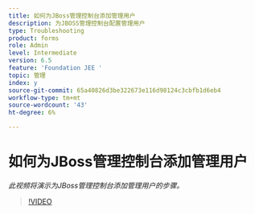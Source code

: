 ```yaml
---
title: 如何为JBoss管理控制台添加管理用户
description: 为JBOSS管理控制台配置管理用户
type: Troubleshooting
product: forms
role: Admin
level: Intermediate
version: 6.5
feature: 'Foundation JEE '
topic: 管理
index: y
source-git-commit: 65a40826d3be322673e116d98124c3cbfb1d6eb4
workflow-type: tm+mt
source-wordcount: '43'
ht-degree: 6%

---
```



# 如何为JBoss管理控制台添加管理用户

*此视频将演示为JBoss管理控制台添加管理用户的步骤。*

>[!VIDEO](https://video.tv.adobe.com/v/335484?quality=9&learn=on)